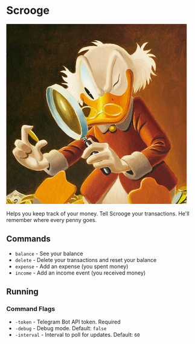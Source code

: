 # Scrooge

![Profile picture - Scrooge McDuck](./profile.jpg)

Helps you keep track of your money. Tell Scrooge your transactions. He'll remember where every penny goes.

## Commands

- `balance` - See your balance
- `delete` - Delete your transactions and reset your balance
- `expense` - Add an expense (you spent money)
- `income` - Add an income event (you received money)

## Running

### Command Flags

- `-token` - Telegram Bot API token. Required
- `-debug` - Debug mode. Default: `false`
- `-interval` - Interval to poll for updates. Default: `60`